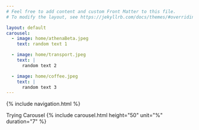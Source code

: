 ```yaml
---
# Feel free to add content and custom Front Matter to this file.
# To modify the layout, see https://jekyllrb.com/docs/themes/#overriding-theme-defaults

layout: default
carousel:
  - image: home/athenaBeta.jpeg
    text: random text 1

  - image: home/transport.jpeg
    text: |
      random text 2

  - image: home/coffee.jpeg
    text: |
      random text 3
---
```

{% include navigation.html %}


Trying Carousel
{% include carousel.html height="50" unit="%" duration="7" %}
